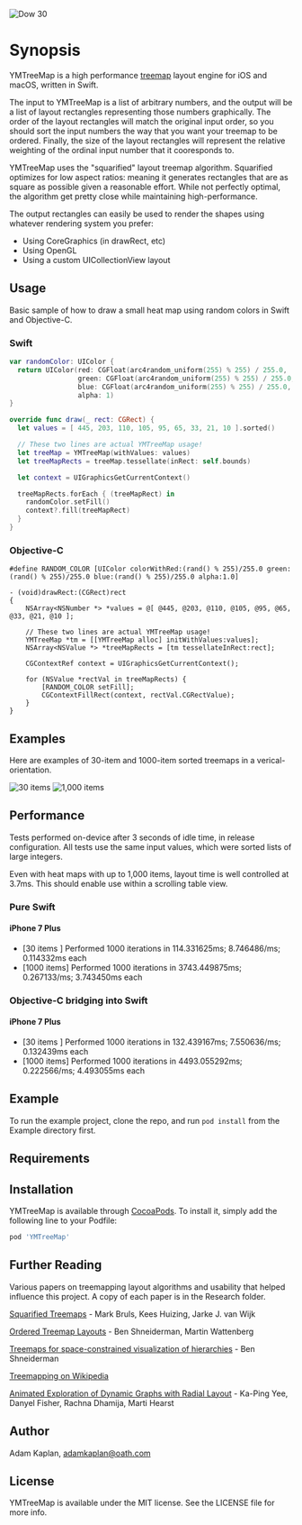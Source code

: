 ![Dow 30](/Example/Screenshots/finviz-wide.png?raw=true "Dow 30 wide")

# Synopsis

YMTreeMap is a high performance [treemap](https://en.wikipedia.org/wiki/Treemapping) layout engine for iOS and macOS, written in Swift.

The input to YMTreeMap is a list of arbitrary numbers, and the output will be a list of layout rectangles representing those numbers graphically. The order of the layout rectangles will match the original input order, so you should sort the input numbers the way that you want your treemap to be ordered. Finally, the size of the layout rectangles will represent the relative weighting of the ordinal input number that it cooresponds to.

YMTreeMap uses the "squarified" layout treemap algorithm. Squarified optimizes for low aspect ratios: meaning it generates rectangles that are as square as possible given a reasonable effort. While not perfectly optimal, the algorithm get pretty close while maintaining high-performance.

The output rectangles can easily be used to render the shapes using whatever rendering system you prefer:
 - Using CoreGraphics (in drawRect, etc)
 - Using OpenGL
 - Using a custom UICollectionView layout

## Usage

Basic sample of how to draw a small heat map using random colors in Swift and Objective-C.

### Swift

```swift
var randomColor: UIColor {
  return UIColor(red: CGFloat(arc4random_uniform(255) % 255) / 255.0,
                 green: CGFloat(arc4random_uniform(255) % 255) / 255.0,
                 blue: CGFloat(arc4random_uniform(255) % 255) / 255.0,
                 alpha: 1)
}

override func draw(_ rect: CGRect) {
  let values = [ 445, 203, 110, 105, 95, 65, 33, 21, 10 ].sorted()

  // These two lines are actual YMTreeMap usage!
  let treeMap = YMTreeMap(withValues: values)
  let treeMapRects = treeMap.tessellate(inRect: self.bounds)

  let context = UIGraphicsGetCurrentContext()

  treeMapRects.forEach { (treeMapRect) in
    randomColor.setFill()
    context?.fill(treeMapRect)
  }
}
```

### Objective-C

```objc
#define RANDOM_COLOR [UIColor colorWithRed:(rand() % 255)/255.0 green:(rand() % 255)/255.0 blue:(rand() % 255)/255.0 alpha:1.0]

- (void)drawRect:(CGRect)rect
{
    NSArray<NSNumber *> *values = @[ @445, @203, @110, @105, @95, @65, @33, @21, @10 ];

    // These two lines are actual YMTreeMap usage!
    YMTreeMap *tm = [[YMTreeMap alloc] initWithValues:values];
    NSArray<NSValue *> *treeMapRects = [tm tessellateInRect:rect];

    CGContextRef context = UIGraphicsGetCurrentContext();

    for (NSValue *rectVal in treeMapRects) {
        [RANDOM_COLOR setFill];
        CGContextFillRect(context, rectVal.CGRectValue);
    }
}

```

## Examples

Here are examples of 30-item and 1000-item sorted treemaps in a verical-orientation.

![30 items](/Example/Screenshots/random30.png?raw=true "30 item treemap")
![1,000 items](/Example/Screenshots/random1000.png?raw=true "1,000 item treemap")

## Performance

Tests performed on-device after 3 seconds of idle time, in release configuration. All tests use the same input values, which were sorted lists of large integers.

Even with heat maps with up to 1,000 items, layout time is well controlled at 3.7ms. This should
enable use within a scrolling table view.

### Pure Swift

#### iPhone 7 Plus
 - [30 items    ] Performed 1000 iterations in 114.331625ms; 8.746486/ms; 0.114332ms each
 - [1000 items] Performed 1000 iterations in 3743.449875ms; 0.267133/ms; 3.743450ms each

### Objective-C bridging into Swift

#### iPhone 7 Plus
- [30 items    ] Performed 1000 iterations in 132.439167ms; 7.550636/ms; 0.132439ms each
- [1000 items] Performed 1000 iterations in 4493.055292ms; 0.222566/ms; 4.493055ms each

## Example

To run the example project, clone the repo, and run `pod install` from the Example directory first.

## Requirements

## Installation

YMTreeMap is available through [CocoaPods](http://cocoapods.org). To install
it, simply add the following line to your Podfile:

```ruby
pod 'YMTreeMap'
```

## Further Reading

Various papers on treemapping layout algorithms and usability that helped influence this project. A copy of each paper is in the Research folder.

[Squarified Treemaps](https://www.win.tue.nl/~vanwijk/stm.pdf) - Mark Bruls, Kees Huizing, Jarke J. van Wijk

[Ordered Treemap Layouts](http://hcil2.cs.umd.edu/trs/2001-06/2001-06.html) - Ben Shneiderman, Martin Wattenberg

[Treemaps for space-constrained visualization of hierarchies](http://www.cs.umd.edu/hcil/treemap-history/index.shtml) - Ben Shneiderman

[Treemapping on Wikipedia](https://en.wikipedia.org/wiki/Treemapping)

[Animated Exploration of Dynamic Graphs with Radial Layout](http://bailando.sims.berkeley.edu/papers/infovis01.htm) - Ka-Ping Yee, Danyel Fisher, Rachna Dhamija, Marti Hearst

## Author

Adam Kaplan, adamkaplan@oath.com

## License

YMTreeMap is available under the MIT license. See the LICENSE file for more info.
